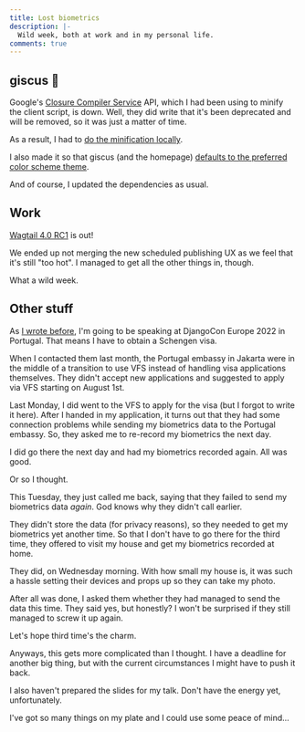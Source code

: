 ```yaml
---
title: Lost biometrics
description: |-
  Wild week, both at work and in my personal life.
comments: true
---
```


## giscus 💎

Google's [Closure Compiler Service][closure-compiler] API, which I had been
using to minify the client script, is down. Well, they did write that it's
been deprecated and will be removed, so it was just a matter of time.

As a result, I had to [do the minification locally][minify-locally].

I also made it so that giscus (and the homepage)
[defaults to the preferred color scheme theme][default-scheme].

And of course, I updated the dependencies as usual.

## Work

[Wagtail 4.0 RC1][wagtail-40rc1] is out!

We ended up not merging the new scheduled publishing UX as we feel that it's
still "too hot". I managed to get all the other things in, though.

What a wild week.

## Other stuff

As [I wrote before][22w26], I'm going to be speaking at DjangoCon Europe 2022 in
Portugal. That means I have to obtain a Schengen visa.

When I contacted them last month, the Portugal embassy in Jakarta were in the
middle of a transition to use VFS instead of handling visa applications
themselves. They didn't accept new applications and suggested to apply via VFS
starting on August 1st.

Last Monday, I did went to the VFS to apply for the visa (but I forgot to write
it here). After I handed in my application, it turns out that they had some
connection problems while sending my biometrics data to the Portugal embassy.
So, they asked me to re-record my biometrics the next day.

I did go there the next day and had my biometrics recorded again. All was good.

Or so I thought.

This Tuesday, they just called me back, saying that they failed to send my
biometrics data _again_. God knows why they didn't call earlier.

They didn't store the data (for privacy reasons), so they needed to get my
biometrics yet another time. So that I don't have to go there for the third
time, they offered to visit my house and get my biometrics recorded at home.

They did, on Wednesday morning. With how small my house is, it was such a hassle
setting their devices and props up so they can take my photo.

After all was done, I asked them whether they had managed to send the data this
time. They said yes, but honestly? I won't be surprised if they still managed to
screw it up again.

Let's hope third time's the charm.

Anyways, this gets more complicated than I thought. I have a deadline for
another big thing, but with the current circumstances I might have to push it
back.

I also haven't prepared the slides for my talk. Don't have the energy yet,
unfortunately.

I've got so many things on my plate and I could use some peace of mind...

[closure-compiler]: https://closure-compiler.appspot.com
[minify-locally]: https://github.com/giscus/giscus/pull/665
[default-scheme]: https://github.com/giscus/giscus/pull/664
[wagtail-40rc1]: https://pypi.org/project/wagtail/4.0rc1
[22w26]: /logs/22w26
